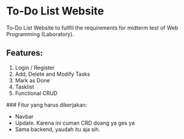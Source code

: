 # To-Do List Website
To-Do List Website to fullfil the requirements for midterm test of Web Programming (Laboratory).

## Features:
1. Login / Register
2. Add, Delete and Modify Tasks
3. Mark as Done
4. Tasklist
5. Functional CRUD

<div align="justify">
### Fitur yang harus dikerjakan:  
<ul>
 <li>Navbar</li>
 <li>Update. Karena ini cuman CRD doang ya ges ya</li>
 <li>Sama backend, yaudah itu aja sih.</li>
</ul>
</div>